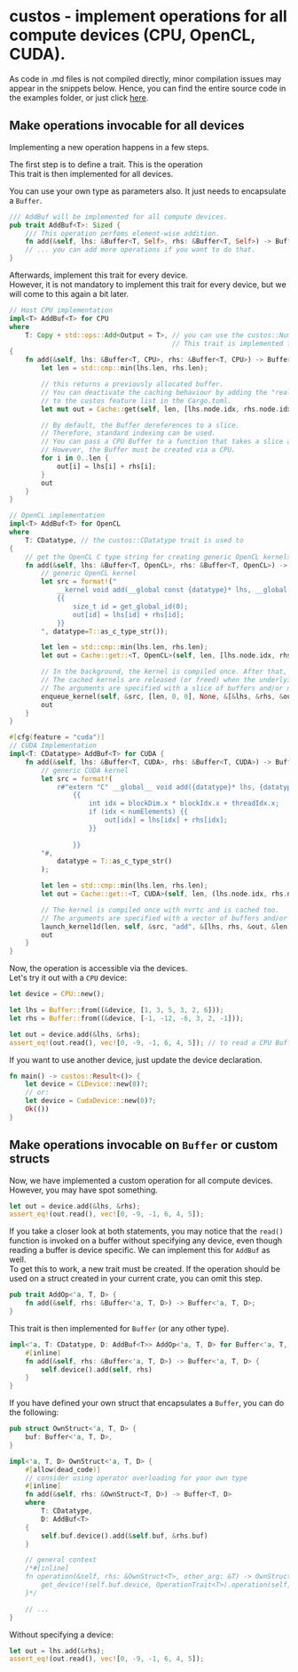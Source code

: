 # custos - implement operations for all compute devices (CPU, OpenCL, CUDA).

As code in .md files is not compiled directly, minor compilation issues may appear in the snippets below. 
Hence, you can find the entire source code in the examples folder, or just click [here](https://github.com/elftausend/custos/blob/main/examples/implement_operations.rs).

## Make operations invocable for all devices

Implementing a new operation happens in a few steps. <br>

The first step is to define a trait. This is the operation<br>
This trait is then implemented for all devices.<br>

You can use your own type as parameters also. It just needs to encapsulate a ```Buffer```.

```rust
/// AddBuf will be implemented for all compute devices.
pub trait AddBuf<T>: Sized {
    /// This operation perfoms element-wise addition.
    fn add(&self, lhs: &Buffer<T, Self>, rhs: &Buffer<T, Self>) -> Buffer<T, Self>;
    // ... you can add more operations if you want to do that.
}
```

Afterwards, implement this trait for every device.<br>
However, it is not mandatory to implement this trait for every device, but we will come to this again a bit later.

```rust
// Host CPU implementation
impl<T> AddBuf<T> for CPU
where
    T: Copy + std::ops::Add<Output = T>, // you can use the custos::Number trait. 
                                         // This trait is implemented for all number types (usize, i16,      f32, ...)
{
    fn add(&self, lhs: &Buffer<T, CPU>, rhs: &Buffer<T, CPU>) -> Buffer<T, CPU> {
        let len = std::cmp::min(lhs.len, rhs.len);

        // this returns a previously allocated buffer.
        // You can deactivate the caching behaviour by adding the "realloc" feature
        // to the custos feature list in the Cargo.toml.
        let mut out = Cache::get(self, len, [lhs.node.idx, rhs.node.idx]);

        // By default, the Buffer dereferences to a slice.
        // Therefore, standard indexing can be used.
        // You can pass a CPU Buffer to a function that takes a slice as a parameter, too.
        // However, the Buffer must be created via a CPU.
        for i in 0..len {
            out[i] = lhs[i] + rhs[i];
        }
        out
    }
}

// OpenCL implementation
impl<T> AddBuf<T> for OpenCL
where
    T: CDatatype, // the custos::CDatatype trait is used to
{
    // get the OpenCL C type string for creating generic OpenCL kernels.
    fn add(&self, lhs: &Buffer<T, OpenCL>, rhs: &Buffer<T, OpenCL>) -> Buffer<T, OpenCL> {
        // generic OpenCL kernel
        let src = format!("
            __kernel void add(__global const {datatype}* lhs, __global const {datatype}* rhs, __global {datatype}* out) 
            {{
                size_t id = get_global_id(0);
                out[id] = lhs[id] + rhs[id];
            }}
        ", datatype=T::as_c_type_str());

        let len = std::cmp::min(lhs.len, rhs.len);
        let out = Cache::get::<T, OpenCL>(self, len, [lhs.node.idx, rhs.node.idx]);

        // In the background, the kernel is compiled once. After that, it will be reused for every iteration.
        // The cached kernels are released (or freed) when the underlying CLDevice is dropped.
        // The arguments are specified with a slice of buffers and/or numbers.
        enqueue_kernel(self, &src, [len, 0, 0], None, &[&lhs, &rhs, &out]).unwrap();
        out
    }
}

#[cfg(feature = "cuda")]
// CUDA Implementation
impl<T: CDatatype> AddBuf<T> for CUDA {
    fn add(&self, lhs: &Buffer<T, CUDA>, rhs: &Buffer<T, CUDA>) -> Buffer<T, CUDA> {
        // generic CUDA kernel
        let src = format!(
            r#"extern "C" __global__ void add({datatype}* lhs, {datatype}* rhs, {datatype}* out, int numElements)
                {{
                    int idx = blockDim.x * blockIdx.x + threadIdx.x;
                    if (idx < numElements) {{
                        out[idx] = lhs[idx] + rhs[idx];
                    }}
                    
                }}
        "#,
            datatype = T::as_c_type_str()
        );

        let len = std::cmp::min(lhs.len, rhs.len);
        let out = Cache::get::<T, CUDA>(self, len, (lhs.node.idx, rhs.node.idx));

        // The kernel is compiled once with nvrtc and is cached too.
        // The arguments are specified with a vector of buffers and/or numbers.
        launch_kernel1d(len, self, &src, "add", &[lhs, rhs, &out, &len]).unwrap();
        out
    }
}
```
Now, the operation is accessible via the devices.<br>
Let's try it out with a ```CPU``` device:

```rust
let device = CPU::new();

let lhs = Buffer::from((&device, [1, 3, 5, 3, 2, 6]));
let rhs = Buffer::from((&device, [-1, -12, -6, 3, 2, -1]));

let out = device.add(&lhs, &rhs);
assert_eq!(out.read(), vec![0, -9, -1, 6, 4, 5]); // to read a CPU Buffer, you can also call .as_slice() on it.
```

If you want to use another device, just update the device declaration.

```rust
fn main() -> custos::Result<()> {
    let device = CLDevice::new(0)?; 
    // or:
    let device = CudaDevice::new(0)?;
    Ok(())
}
```

## Make operations invocable on ```Buffer``` or custom structs

Now, we have implemented a custom operation for all compute devices. 
However, you may have spot something.

```rust
let out = device.add(&lhs, &rhs);
assert_eq!(out.read(), vec![0, -9, -1, 6, 4, 5]);
```

If you take a closer look at both statements, you may notice that the ```read()``` function is invoked on a buffer without specifying any device, even though reading a buffer is device specific.
We can implement this for ```AddBuf``` as well.<br>
To get this to work, a new trait must be created. If the operation should be used on a struct created in your current crate, you can omit this step.

```rust
pub trait AddOp<'a, T, D> {
    fn add(&self, rhs: &Buffer<'a, T, D>) -> Buffer<'a, T, D>;
}
```

This trait is then implemented for ```Buffer``` (or any other type).

```rust
impl<'a, T: CDatatype, D: AddBuf<T>> AddOp<'a, T, D> for Buffer<'a, T, D> {
    #[inline]
    fn add(&self, rhs: &Buffer<'a, T, D>) -> Buffer<'a, T, D> {
        self.device().add(self, rhs)
    }
}
```

If you have defined your own struct that encapsulates a ```Buffer```, you can do the following:

```rust
pub struct OwnStruct<'a, T, D> {
    buf: Buffer<'a, T, D>,
}

impl<'a, T, D> OwnStruct<'a, T, D> {
    #[allow(dead_code)]
    // consider using operator overloading for your own type
    #[inline]
    fn add(&self, rhs: &OwnStruct<T, D>) -> Buffer<T, D>
    where
        T: CDatatype,
        D: AddBuf<T>
    {
        self.buf.device().add(&self.buf, &rhs.buf)
    }

    // general context
    /*#[inline]
    fn operation(&self, rhs: &OwnStruct<T>, other_arg: &T) -> OwnStruct<T> {
        get_device!(self.buf.device, OperationTrait<T>).operation(self, rhs, other_arg)
    }*/

    // ...
}
```

Without specifying a device:

```rust
let out = lhs.add(&rhs);
assert_eq!(out.read(), vec![0, -9, -1, 6, 4, 5]);
```